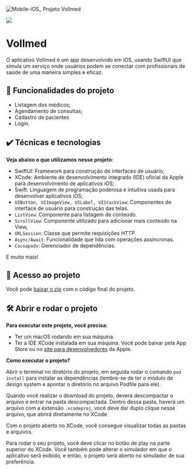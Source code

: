 ![Mobile-iOS_ Projeto Vollmed](https://github.com/user-attachments/assets/6bd26638-40a3-4582-8538-eea18566d0cf)


![](https://img.shields.io/github/license/alura-cursos/android-com-kotlin-personalizando-ui)

# Vollmed

O aplicativo Vollmed é um app desenvolvido em iOS, usando SwiftUI que simula um serviço onde usuários podem se conectar com profissionais de saúde de uma maneira simples e eficaz.

## 🔨 Funcionalidades do projeto

- Listagem dos médicos;
- Agendamento de consultas;
- Cadastro de pacientes
- Login.

## ✔️ Técnicas e tecnologias

**Veja abaixo o que utilizamos nesse projeto**:
- SwiftUI: Framework para construção de interfaces de usuário;
- XCode: Ambiente de desenvolvimento integrado (IDE) oficial da Apple para desenvolvimento de aplicativos iOS;
- Swift: Linguagem de programação poderosa e intuitiva usada para desenvolver aplicativos iOS;
- `UIButton, UIImageView, UILabel, UIStackView`: Componentes de interface de usuário para construção das telas.
- `ListView`: Componente para listagem de conteúdo.
- `ScrollView`: Componente utilizado para adicionar mais conteúdo na View,
- `URLSession`: Classe que permite requisições HTTP.
- `Async/Await`: Funcionalidade que lida com operações assíncronas.
- `Cocoapods`: Gerenciador de dependências.

E muito mais! 
 
## 📁 Acesso ao projeto

Você pode [baixar o zip](https://github.com/AndriuCoelho/Vollmed-Design-System-parte2/archive/refs/heads/aula04.zip) com o código final do projeto.

## 🛠️ Abrir e rodar o projeto

**Para executar este projeto, você precisa:**

- Ter um macOS rodando em sua máquina.
- Ter a IDE XCode instalada em sua máquina. Você pode baixar pela App Store ou no [site para desenvolvedores](https://developer.apple.com/download/all/) da Apple.

**Como executar o projeto?**

Abrir o terminal no diretório do projeto, em seguida rodar o comando `pod install` para instalar as dependências (lembre-se de ter o módulo de design system e apontar o diretório no arquivo Podfile para ele).

Quando você realizar o download do projeto, deverá descompactar o arquivo e entrar na pasta descompactada. Dentro dessa pasta, haverá um arquivo com a extensão `.xcodeproj`, você deve dar duplo clique nesse arquivo, que abrirá diretamente no XCode. 

Com o projeto aberto no XCode, você consegue visualizar todas as pastas e arquivos.

Para rodar o seu projeto, você deve clicar no botão de play na parte superior do XCode. Você também pode alterar o simulador em que o aplicativo será exibido, e então, o projeto será aberto no simulador de sua preferência.


